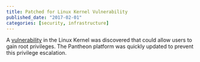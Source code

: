 ```yaml
---
title: Patched for Linux Kernel Vulnerability
published_date: "2017-02-01"
categories: [security, infrastructure]
---
```

A [vulnerability](https://cve.mitre.org/cgi-bin/cvename.cgi?name=CVE-2017-6074) in the Linux Kernel was discovered that could allow users to gain root privileges. The Pantheon platform was quickly updated to prevent this privilege escalation.
